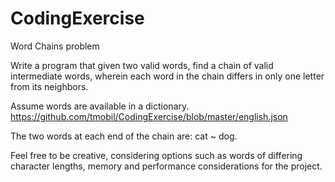 # CodingExercise
Word Chains problem


Write a program that given two valid words, find a chain of valid intermediate words, wherein each word in the chain differs in only one letter from its neighbors.  

Assume words are available in a dictionary.
https://github.com/tmobil/CodingExercise/blob/master/english.json

The two words at each end of the chain are:  cat ~ dog. 

Feel free to be creative, considering options such as words of differing character lengths, memory and performance considerations for the project.      


